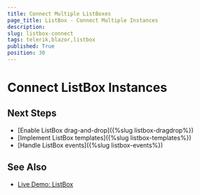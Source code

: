 ```yaml
---
title: Connect Multiple ListBoxes
page_title: ListBox - Connect Multiple Instances
description:
slug: listbox-connect
tags: telerik,blazor,listbox
published: True
position: 30
---
```


# Connect ListBox Instances

## Next Steps

* [Enable ListBox drag-and-drop]({%slug listbox-dragdrop%})
* [Implement ListBox templates]({%slug listbox-templates%})
* [Handle ListBox events]({%slug listbox-events%})

## See Also

* [Live Demo: ListBox](https://demos.telerik.com/blazor-ui/listbox/overview)
